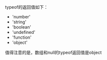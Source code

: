 typeof的返回值如下：

* 'number'
* 'string'
* 'boolean'
* 'undefined'
* 'function'
* 'object'

值得注意的是，数组和null的typeof返回值是object
